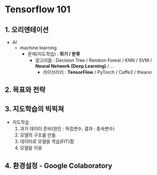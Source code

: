 # Tensorflow 101

## 1. 오리엔테이션

- AI
  - machine learning
    - 문제(지도학습) : **회기 / 분류**
      - 알고리즘 : Decision Tree / Random Forest / KNN / SVM / **Neural Network (Deep Learning)** / ...
        - 라이브러리 : **TensorFlow** / PyTorch / Caffe2 / theano

## 2. 목표와 전략

## 3. 지도학습의 빅픽쳐

- 지도학습
  1. 과거 데이터 준비(원인 : 독립변수, 결과 : 종속변수)
  2. 모델의 구조를 만듦
  3. 데이터로 모델을 학습(FIT)함
  4. 모델을 이용

## 4. 환경설정 - Google Colaboratory

